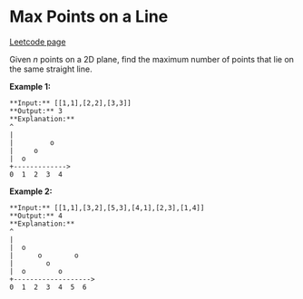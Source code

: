 # Max Points on a Line
[Leetcode page](https://leetcode.com/problems/max-points-on-a-line/description)

Given _n_ points on a 2D plane, find the maximum number of points that lie on
the same straight line.

**Example 1:**

    
    
    **Input:** [[1,1],[2,2],[3,3]]
    **Output:** 3
    **Explanation:**
    ^
    |
    |         o
    |     o
    |  o  
    +------------->
    0  1  2  3  4
    

**Example 2:**

    
    
    **Input:** [[1,1],[3,2],[5,3],[4,1],[2,3],[1,4]]
    **Output:** 4
    **Explanation:**
    ^
    |
    |  o
    |      o        o
    |        o
    |  o        o
    +------------------->
    0  1  2  3  4  5  6
    

